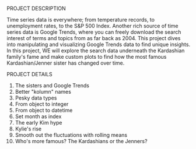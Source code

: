 PROJECT DESCRIPTION


Time series data is everywhere; from temperature records, to unemployment rates, to the S&P 500 Index. Another rich source of time series data is Google Trends, where you can freely download the search interest of terms and topics from as far back as 2004. This project dives into manipulating and visualizing Google Trends data to find unique insights. In this project, WE will explore the search data underneath the Kardashian family's fame and make custom plots to find how the most famous Kardashian/Jenner sister has changed over time.


PROJECT DETAILS

1. The sisters and Google Trends
2. Better "kolumn" names
3. Pesky data types
4. From object to integer
5. From object to datetime
6. Set month as index
7. The early Kim hype
8. Kylie's rise
9. Smooth out the fluctuations with rolling means
10. Who's more famous? The Kardashians or the Jenners?